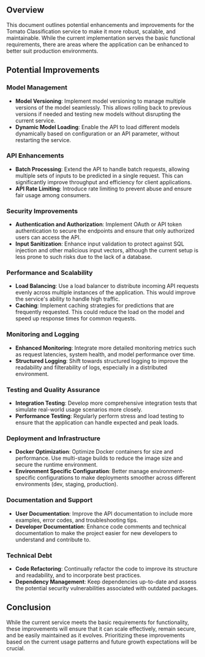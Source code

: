 ## Overview
This document outlines potential enhancements and improvements for the Tomato Classification service to make it more robust, scalable, and maintainable. While the current implementation serves the basic functional requirements, there are areas where the application can be enhanced to better suit production environments.

## Potential Improvements

### Model Management
- **Model Versioning**: Implement model versioning to manage multiple versions of the model seamlessly. This allows rolling back to previous versions if needed and testing new models without disrupting the current service.
- **Dynamic Model Loading**: Enable the API to load different models dynamically based on configuration or an API parameter, without restarting the service.

### API Enhancements
- **Batch Processing**: Extend the API to handle batch requests, allowing multiple sets of inputs to be predicted in a single request. This can significantly improve throughput and efficiency for client applications.
- **API Rate Limiting**: Introduce rate limiting to prevent abuse and ensure fair usage among consumers.

### Security Improvements
- **Authentication and Authorization**: Implement OAuth or API token authentication to secure the endpoints and ensure that only authorized users can access the API.
- **Input Sanitization**: Enhance input validation to protect against SQL injection and other malicious input vectors, although the current setup is less prone to such risks due to the lack of a database.

### Performance and Scalability
- **Load Balancing**: Use a load balancer to distribute incoming API requests evenly across multiple instances of the application. This would improve the service's ability to handle high traffic.
- **Caching**: Implement caching strategies for predictions that are frequently requested. This could reduce the load on the model and speed up response times for common requests.

### Monitoring and Logging
- **Enhanced Monitoring**: Integrate more detailed monitoring metrics such as request latencies, system health, and model performance over time.
- **Structured Logging**: Shift towards structured logging to improve the readability and filterability of logs, especially in a distributed environment.

### Testing and Quality Assurance
- **Integration Testing**: Develop more comprehensive integration tests that simulate real-world usage scenarios more closely.
- **Performance Testing**: Regularly perform stress and load testing to ensure that the application can handle expected and peak loads.

### Deployment and Infrastructure
- **Docker Optimization**: Optimize Docker containers for size and performance. Use multi-stage builds to reduce the image size and secure the runtime environment.
- **Environment Specific Configuration**: Better manage environment-specific configurations to make deployments smoother across different environments (dev, staging, production).

### Documentation and Support
- **User Documentation**: Improve the API documentation to include more examples, error codes, and troubleshooting tips.
- **Developer Documentation**: Enhance code comments and technical documentation to make the project easier for new developers to understand and contribute to.

### Technical Debt
- **Code Refactoring**: Continually refactor the code to improve its structure and readability, and to incorporate best practices.
- **Dependency Management**: Keep dependencies up-to-date and assess the potential security vulnerabilities associated with outdated packages.

## Conclusion
While the current service meets the basic requirements for functionality, these improvements will ensure that it can scale effectively, remain secure, and be easily maintained as it evolves. Prioritizing these improvements based on the current usage patterns and future growth expectations will be crucial.
